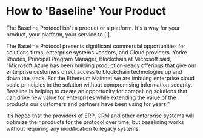 # How to 'Baseline' Your Product

The Baseline Protocol isn't a product or a platform. It's a way for your product, your platform, your service to \[ \].

The Baseline Protocol presents significant commercial opportunities for solutions firms, enterprise systems vendors, and Cloud providers. Yorke Rhodes, Principal Program Manager, Blockchain at Microsoft said, “Microsoft Azure has been building production-ready offerings that give our enterprise customers direct access to blockchain technologies up and down the stack. For the Ethereum Mainnet we are imbuing enterprise cloud scale principles in the solution without compromising information security. Baseline is helping to create an opportunity for compelling solutions that can drive new value for enterprises while extending the value of the products our customers and partners have been using for years.”

It’s hoped that the providers of ERP, CRM and other enterprise systems will optimize their products for the protocol over time, but baselining works without requiring any modification to legacy systems.

